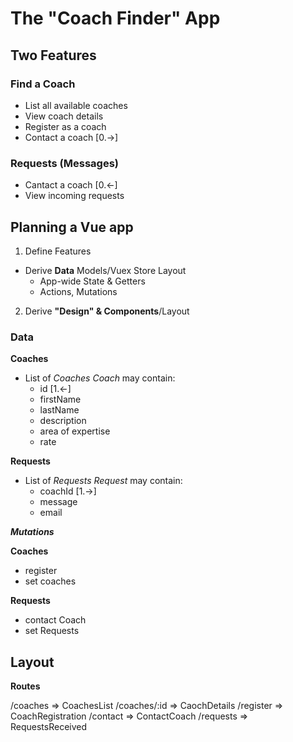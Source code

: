# The "Coach Finder" App

## Two Features

### Find a Coach

- List all available coaches
- View coach details
- Register as a coach
- Contact a coach [0.->]

### Requests (Messages)

- Cantact a coach [0.<-]
- View incoming requests

## Planning a Vue app

1. Define Features

- Derive **Data** Models/Vuex Store Layout
  - App-wide State & Getters
  - Actions, Mutations

2. Derive **"Design" & Components**/Layout

### Data

**Coaches**

- List of _Coaches_
  _Coach_ may contain:
  - id [1.<-]
  - firstName
  - lastName
  - description
  - area of expertise
  - rate

**Requests**

- List of _Requests_
  _Request_ may contain:
  - coachId [1.->]
  - message
  - email

_**Mutations**_

**Coaches**

- register
- set coaches

**Requests**

- contact Coach
- set Requests

## Layout

**Routes**

/coaches => CoachesList
/coaches/:id => CaochDetails
/register => CoachRegistration
/contact => ContactCoach
/requests => RequestsReceived

